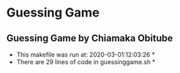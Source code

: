# Guessing Game
## Guessing Game by Chiamaka Obitube ##
* This makefile was run at: 2020-03-01:12:03:26 *
* There are 29 lines of code in guessinggame.sh *
